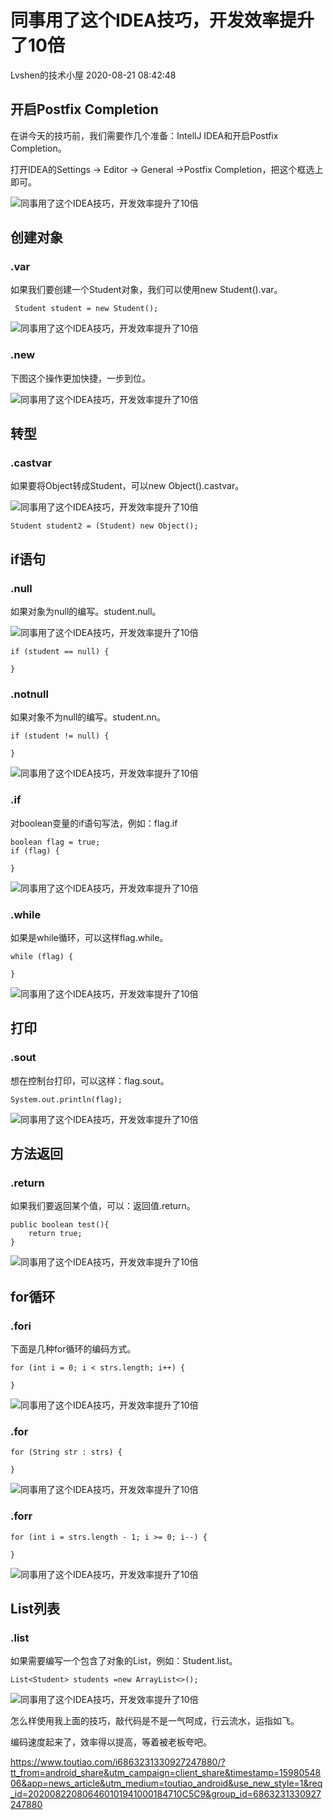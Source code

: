 # 同事用了这个IDEA技巧，开发效率提升了10倍

Lvshen的技术小屋 2020-08-21 08:42:48

## 开启Postfix Completion

在讲今天的技巧前，我们需要作几个准备：IntellJ IDEA和开启Postfix Completion。

打开IDEA的Settings -> Editor -> General ->Postfix Completion，把这个框选上即可。

![同事用了这个IDEA技巧，开发效率提升了10倍](image-202008221643/8c9e3c25e5304586b8a7b81d18f9599a.png)



## **创建对象**

### .var

如果我们要创建一个Student对象，我们可以使用new Student().var。

```
 Student student = new Student();
```

![同事用了这个IDEA技巧，开发效率提升了10倍](image-202008221643/2aec8656fdfd47e88670ec006e337e4c.gif)



### **.new**

下图这个操作更加快捷，一步到位。

![同事用了这个IDEA技巧，开发效率提升了10倍](image-202008221643/ede417a57089408793baf37559b3d858.gif)



## **转型**

### **.castvar**

如果要将Object转成Student，可以new Object().castvar。

![同事用了这个IDEA技巧，开发效率提升了10倍](image-202008221643/ed75d813f4ac4e5b99d2571e6e16f617.gif)



```
Student student2 = (Student) new Object();
```

## **if语句**

### **.null**

如果对象为null的编写。student.null。

![同事用了这个IDEA技巧，开发效率提升了10倍](image-202008221643/87c4992d88bc48bfb36bb448705fa68e.gif)



```
if (student == null) {

}
```

### **.notnull**

如果对象不为null的编写。student.nn。

```
if (student != null) {

}
```

![同事用了这个IDEA技巧，开发效率提升了10倍](image-202008221643/3c9c3886d6a04d3c81159bec7aaf5eb9.gif)



### **.if**

对boolean变量的if语句写法，例如：flag.if

```
boolean flag = true;
if (flag) {

}
```

![同事用了这个IDEA技巧，开发效率提升了10倍](image-202008221643/35f9f28a924a472a80ddfffee72e01cc.gif)



### **.while**

如果是while循环，可以这样flag.while。

```
while (flag) {

}
```

![同事用了这个IDEA技巧，开发效率提升了10倍](image-202008221643/60f5768363e648579424d40b6e39e571.gif)



## **打印**

### **.sout**

想在控制台打印，可以这样：flag.sout。

```
System.out.println(flag); 
```

![同事用了这个IDEA技巧，开发效率提升了10倍](image-202008221643/a8ce3801694845c8bc96c57482e032bb.gif)



## **方法返回**

### **.return**

如果我们要返回某个值，可以：返回值.return。

```
public boolean test(){
    return true;
}
```

![同事用了这个IDEA技巧，开发效率提升了10倍](image-202008221643/551f95465f4d4be495d21149389d647a.gif)



## **for循环**

### **.fori**

下面是几种for循环的编码方式。

```
for (int i = 0; i < strs.length; i++) {
    
}
```

![同事用了这个IDEA技巧，开发效率提升了10倍](image-202008221643/9583e546acee44069ea051926ee3f20a.gif)



### **.for**

```
for (String str : strs) {

}
```

![同事用了这个IDEA技巧，开发效率提升了10倍](image-202008221643/de78b33f1bfd42779447be68c61dd8ac.gif)



### **.forr**

```
for (int i = strs.length - 1; i >= 0; i--) {

}
```

![同事用了这个IDEA技巧，开发效率提升了10倍](image-202008221643/b4f433acc98b47e4b71075b9d30167b6.gif)



## **List列表**

### **.list**

如果需要编写一个包含了对象的List，例如：Student.list。

```
List<Student> students =new ArrayList<>();
```

![同事用了这个IDEA技巧，开发效率提升了10倍](image-202008221643/2d6ac37815ac4c84b6f7c9d8417bac0b.gif)



怎么样使用我上面的技巧，敲代码是不是一气呵成，行云流水，运指如飞。

编码速度起来了，效率得以提高，等着被老板夸吧。





https://www.toutiao.com/i6863231330927247880/?tt_from=android_share&utm_campaign=client_share&timestamp=1598054806&app=news_article&utm_medium=toutiao_android&use_new_style=1&req_id=202008220806460101941000184710C5C9&group_id=6863231330927247880